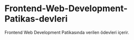 # Frontend-Web-Development-Patikas-devleri
Frontend Web Development Patikasında verilen ödevleri içerir.
